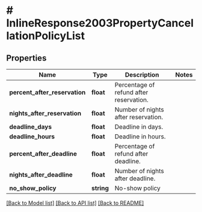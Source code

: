 # # InlineResponse2003PropertyCancellationPolicyList

## Properties

Name | Type | Description | Notes
------------ | ------------- | ------------- | -------------
**percent_after_reservation** | **float** | Percentage of refund after reservation. |
**nights_after_reservation** | **float** | Number of nights after reservation. |
**deadline_days** | **float** | Deadline in days. |
**deadline_hours** | **float** | Deadline in hours. |
**percent_after_deadline** | **float** | Percentage of refund after deadline. |
**nights_after_deadline** | **float** | Number of nights after deadline. |
**no_show_policy** | **string** | No-show policy |

[[Back to Model list]](../../README.md#models) [[Back to API list]](../../README.md#endpoints) [[Back to README]](../../README.md)
